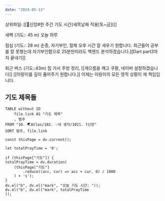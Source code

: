 ```yaml
---
date: "2024-05-13"
---
```

상위파일: [[🧭신앙#한 주간 기도 시간(새목날짜 적용[토~금])]]

새벽 (기도:: 45 m)
오늘 하루

점심 (기도:: 28 m)
순종, 자기부인, 절제
오후 시간 잘 세우기 원합니다.
최근들어 공부를 잘 못했는데 자기부인함으로 25분만이라도 백엔드 분석하겠습니다.[[Dart part3까지 끝내기]]

퇴근 버스 (기도::43m)
집 가서 주방 정리, [[게으름을 깨고 쿠팡, 네이버 설정하겠습니다]]
[[이랑이를 깊이 품어주기 원합니다.]]
이제는 이랑이의 모든 영적 상황이 제 책임입니다.

## 기도 제목들
```dataview
TABLE without ID
	file.link AS "기도 제목"
	, 범주
FROM "10. 🌏Atlas/102. 💡내 생각/1021. †신앙"
SORT 범주, file.link
```

```dataviewjs
const thisPage = dv.current();

let totalPrayTime = '0';

if (thisPage["기도"]) {
totalPrayTime = dv.duration(
	(thisPage["기도"]
		.reduce((acc, cur) => acc + cur, 0) / 1000
	) + 's');
}
dv.el("b", dv.el("mark", "오늘 기도 시간: "));
dv.el("b", dv.el("mark", totalPrayTime
));
```